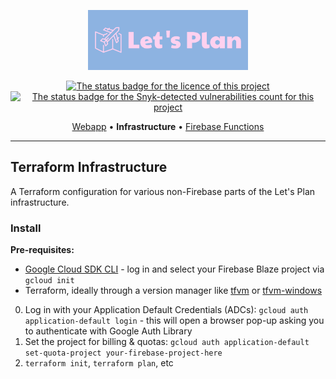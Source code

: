 <p align="center">
  <a href="https://lets-plan.ninja">
    <img src="https://raw.githubusercontent.com/dylmye/lets-plan/main/logo.png" alt="Let's Plan logo" height="96">
  </a>
</p>

<p align="center">
  <a href="https://github.com/dylmye/lets-plan-infra/blob/main/LICENSE"><img alt="The status badge for the licence of this project" src="https://img.shields.io/github/license/dylmye/lets-plan-infra"></a>
  <a href="https://snyk.io"><img alt="The status badge for the Snyk-detected vulnerabilities count for this project" src="https://img.shields.io/snyk/vulnerabilities/github/dylmye/lets-plan-infra?logo=snyk"></a>
</p>

<p align="center">
    <a href="https://github.com/dylmye/lets-plan">Webapp</a> •
    <strong>Infrastructure</strong> •
    <a href="https://github.com/dylmye/lets-plan-firebase-functions">Firebase Functions</a>
</p>

---

## Terraform Infrastructure

A Terraform configuration for various non-Firebase parts of the Let's Plan infrastructure.


### Install

**Pre-requisites:**

* [Google Cloud SDK CLI](https://cloud.google.com/sdk/docs/install) - log in and select your Firebase Blaze project via `gcloud init`
* Terraform, ideally through a version manager like [tfvm](https://github.com/cbuschka/tfvm) or [tfvm-windows](https://github.com/jsterner30/tfvm-windows)

0. Log in with your Application Default Credentials (ADCs): `gcloud auth application-default login` - this will open a browser pop-up asking you to authenticate with Google Auth Library
1. Set the project for billing & quotas: `gcloud auth application-default set-quota-project your-firebase-project-here`
2. `terraform init`, `terraform plan`, etc
